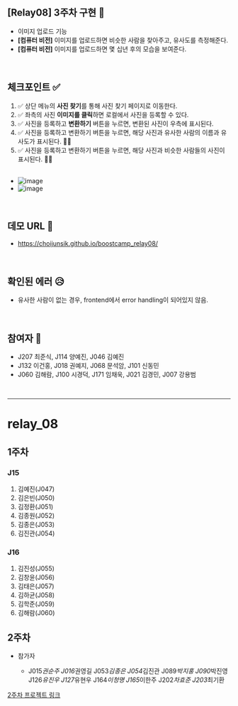 ## [Relay08] 3주차 구현 💌
- 이미지 업로드 기능
- <b>[컴퓨터 비전]</b> 이미지를 업로드하면 비슷한 사람을 찾아주고, 유사도를 측정해준다.
- <b>[컴퓨터 비전]</b> 이미지를 업로드하면 몇 십년 후의 모습을 보여준다.

<br>

## 체크포인트 ✅
1. ✅ 상단 메뉴의 **사진 찾기**를 통해 사진 찾기 페이지로 이동한다.
2. ✅ 좌측의 사진 **이미지를 클릭**하면 로컬에서 사진을 등록할 수 있다.
3. ✅ 사진을 등록하고 **변환하기** 버튼을 누르면, 변환된 사진이 우측에 표시된다.
4. ✅ 사진을 등록하고 변환하기 버튼을 누르면, 해당 사진과 유사한 사람의 이름과 유사도가 표시된다. 👏👏
5. ✅ 사진을 등록하고 변환하기 버튼을 누르면, 해당 사진과 비슷한 사람들의 사진이 표시된다. 👏👏 <br/><br/>
  - ![image](https://user-images.githubusercontent.com/48747221/90347123-401c3600-e069-11ea-8791-3b559cb307c4.png)
  - ![image](https://user-images.githubusercontent.com/13073517/90347827-99866400-e06d-11ea-8af4-74d040319001.png)


<br>

## 데모 URL 🌈
* https://choijunsik.github.io/boostcamp_relay08/
<br>

## 확인된 에러 😥
- 유사한 사람이 없는 경우, frontend에서 error handling이 되어있지 않음.
<br>

## 참여자 🎈 
* J207 최준식, J114 양예진, J046 김예진
* J132 이건홍, J018 권예지, J068 문석암, J101 신동민
* J060 김해람, J100 시경덕, J171 임채욱, J021 김경민, J007 강용범

<br/>

<hr/>


# relay_08

## 1주차

### J15

1. 김예진(J047)
2. 김은빈(J050)
3. 김정환(J051)
4. 김종원(J052)
5. 김종은(J053)
6. 김진관(J054)

### J16

1. 김진성(J055)
2. 김창윤(J056)
3. 김태은(J057)
4. 김하균(J058)
5. 김학준(J059)
6. 김해람(J060)

## 2주차

- 참가자

  - J015*권순주
    J016*권영길
    J053*김종은
    J054*김진관
    J089*박지홍
    J090*박진영
    J126*유진우
    J127*유현우
    J164*이청명
    J165*이한주
    J202*차효준
    J203*최기환

[2주차 프로젝트 링크](https://github.com/boostcamp-2020/relay_08/blob/master/2nd_week/WEEK_2.md)
